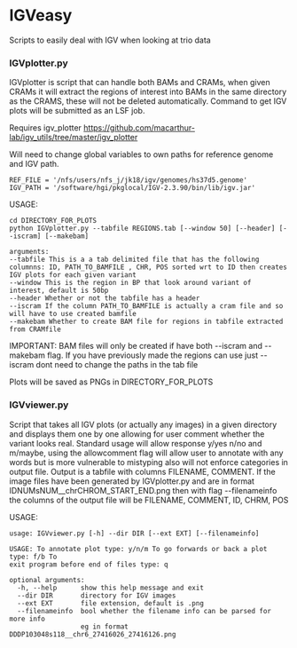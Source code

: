# IGVeasy

Scripts to easily deal with IGV when looking at trio data

### IGVplotter.py

IGVplotter is script that can handle both BAMs and CRAMs, when given CRAMs it will extract the regions of interest into BAMs in the same directory as the CRAMS,
these will not be deleted automatically. Command to get IGV plots will be submitted as an LSF job.

Requires igv_plotter https://github.com/macarthur-lab/igv_utils/tree/master/igv_plotter

Will need to change global variables to own paths for reference genome and IGV path.
```
REF_FILE = '/nfs/users/nfs_j/jk18/igv/genomes/hs37d5.genome'
IGV_PATH = '/software/hgi/pkglocal/IGV-2.3.90/bin/lib/igv.jar' 
```


USAGE:
```
cd DIRECTORY_FOR_PLOTS
python IGVplotter.py --tabfile REGIONS.tab [--window 50] [--header] [--iscram] [--makebam]

arguments:
--tabfile This is a a tab delimited file that has the following columnns: ID, PATH_TO_BAMFILE , CHR, POS sorted wrt to ID then creates IGV plots for each given variant
--window This is the region in BP that look around variant of interest, default is 50bp
--header Whether or not the tabfile has a header
--iscram If the column PATH_TO_BAMFILE is actually a cram file and so will have to use created bamfile
--makebam Whether to create BAM file for regions in tabfile extracted from CRAMfile
```
IMPORTANT: BAM files will only be created if have both --iscram and --makebam flag. If you have previously made the regions can use just --iscram dont need to change the paths in the tab file

Plots will be saved as PNGs in DIRECTORY_FOR_PLOTS

### IGVviewer.py

Script that takes all IGV plots (or actually any images) in a given directory and displays them one by one allowing for user comment whether the variant
looks real. Standard usage will allow response y/yes n/no and m/maybe, using the allowcomment flag will allow user to annotate with any words but is more vulnerable to mistyping
also will not enforce categories in output file. Output is a tabfile with columns FILENAME, COMMENT. If the image files have been generated by IGVplotter.py and are in format
IDNUMsNUM__chrCHROM_START_END.png then with flag --filenameinfo the columns of the output file will be FILENAME, COMMENT, ID, CHRM, POS

USAGE:
```
usage: IGVviewer.py [-h] --dir DIR [--ext EXT] [--filenameinfo]

USAGE: To annotate plot type: y/n/m To go forwards or back a plot type: f/b To
exit program before end of files type: q

optional arguments:
  -h, --help      show this help message and exit
  --dir DIR       directory for IGV images
  --ext EXT       file extension, default is .png
  --filenameinfo  bool whether the filename info can be parsed for more info
                  eg in format DDDP103048s118__chr6_27416026_27416126.png
```

